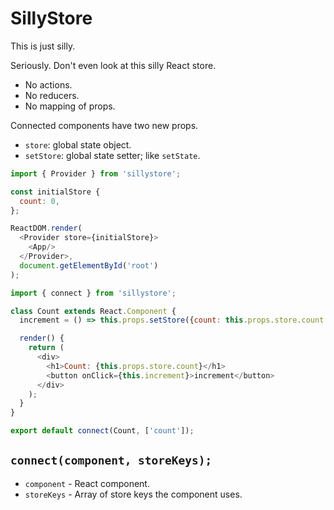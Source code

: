 # SillyStore

This is just silly.

Seriously. Don't even look at this silly React store.

- No actions.
- No reducers.
- No mapping of props.

Connected components have two new props.
- `store`: global state object.
- `setStore`: global state setter; like `setState`.

```js
import { Provider } from 'sillystore';

const initialStore {
  count: 0,
};

ReactDOM.render(
  <Provider store={initialStore}>
    <App/>
  </Provider>,
  document.getElementById('root')
);
```

```js
import { connect } from 'sillystore';

class Count extends React.Component {
  increment = () => this.props.setStore({count: this.props.store.count + 1})

  render() {
    return (
      <div>
        <h1>Count: {this.props.store.count}</h1>
        <button onClick={this.increment}>increment</button>
      </div>
    );
  }
}

export default connect(Count, ['count']);
```

## `connect(component, storeKeys);`
- `component` - React component.
- `storeKeys` - Array of store keys the component uses.
